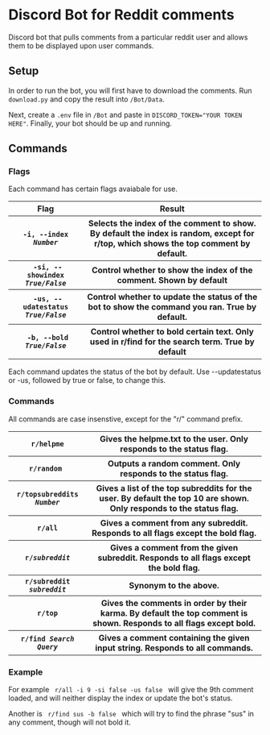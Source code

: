 # Discord Bot for Reddit comments
Discord bot that pulls comments from a particular reddit user and allows them to be displayed upon user commands.

<h2>
Setup
</h2>
<p> In order to run the bot, you will first have to download the comments. Run <code>download.py</code> and copy the result into <code>/Bot/Data</code>. </p>
<p> Next, create a <code>.env</code> file in <code>/Bot</code> and paste in <code>DISCORD_TOKEN="YOUR TOKEN HERE"</code>. Finally, your bot should be up and running. </p>


<h2>
Commands
</h2>

<h3>
Flags
</h3>
Each command has certain flags avaiabale for use. 
<table>
  <tr>  
    <th> Flag </th>
    <th> Result </th>
  </tr>
  <tr>  
    <th> <code>-i, --index <em>Number</em></code></th>
    <th> Selects the index of the comment to show. By default the index is random, except for r/top, which shows the top comment by default. </th>
  </tr>
  <tr>  
    <th> <code> -si, --showindex <em>True/False</em></code></th>
    <th> Control whether to show the index of the comment. Shown by default </th>
  </tr>
  <tr>  
    <th><code> -us, --udatestatus <em>True/False</em></code></th>
    <th> Control whether to update the status of the bot to show the command you ran. True by default. </th>
  </tr>
  <tr>  
    <th><code> -b, --bold <em>True/False</em></code></th>
    <th> Control whether to bold certain text. Only used in r/find for the search term. True by default</th>
  </tr>
</table>
Each command updates the status of the bot by default. Use --updatestatus or -us, followed by true or false, to change this.

<h3>
  Commands
</h3> 
All commands are case insenstive, except for the "r/" command prefix.
<table>
  <tr>  
    <th> <code>r/helpme</code> </th>
    <th> Gives the helpme.txt to the user. Only responds to the status flag. </th>
  </tr>
  <tr>  
    <th> <code>r/random </code></th>
    <th> Outputs a random comment. Only responds to the status flag. </th>
  </tr>
  <tr>  
    <th> <code>r/topsubreddits <em>Number</em></code></th>
    <th> Gives a list of the top subreddits for the user. By default the top 10 are shown. Only responds to the status flag.</th>
  </tr>
  <tr>  
    <th> <code>r/all</code> </th>
    <th> Gives a comment from any subreddit. Responds to all flags except the bold flag. </th>
  </tr>
  <tr>  
    <th> <code>r/<em>subreddit</em></code> </th>
    <th> Gives a comment from the given subreddit. Responds to all flags except the bold flag. </th>
  </tr>
  <tr>  
    <th> <code>r/subreddit <em>subreddit</em></code></th>
    <th> Synonym to the above. </th>
  </tr>
  <tr>  
    <th> <code>r/top</code> </th>
    <th> Gives the comments in order by their karma. By default the top comment is shown. Responds to all flags except bold. </th>
  </tr>
  <tr>  
    <th> <code>r/find <em>Search Query</em></code></th>
    <th> Gives a comment containing the given input string. Responds to all commands.</th>
  </tr>
</table> 

<h3>
Example
</h3>

For example
<code>
r/all -i 9 -si false -us false
</code>
will give the 9th comment loaded, and will neither display the index or update the bot's status.

Another is 
<code>
r/find sus -b false
</code>
which will try to find the phrase "sus" in any comment, though will not bold it.
